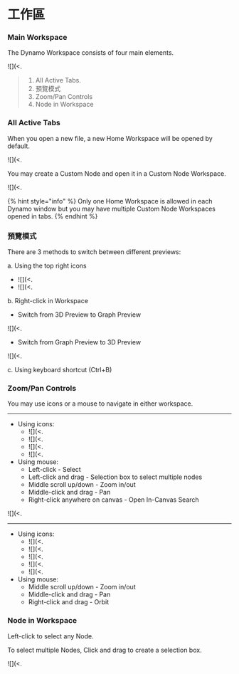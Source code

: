 # 工作區

### Main Workspace

The Dynamo Workspace consists of four main elements.

![](<.

> 1. All Active Tabs.
> 2. 預覽模式
> 3. Zoom/Pan Controls
> 4. Node in Workspace

### All Active Tabs

When you open a new file, a new Home Workspace will be opened by default.

![](<.

You may create a Custom Node and open it in a Custom Node Workspace.

![](<.

{% hint style="info" %}
Only one Home Workspace is allowed in each Dynamo window but you may have multiple Custom Node Workspaces opened in tabs.
{% endhint %}

### 預覽模式

There are 3 methods to switch between different previews:

a. Using the top right icons

* ![](<.
* ![](<.

b. Right-click in Workspace

* Switch from 3D Preview to Graph Preview

![](<.

* Switch from Graph Preview to 3D Preview

![](<.

c. Using keyboard shortcut (Ctrl+B)

### Zoom/Pan Controls

You may use icons or a mouse to navigate in either workspace.

****

* Using icons:
   * ![](<.
   * ![](<.
   * ![](<.
   * ![](<.
* Using mouse:
   * Left-click - Select
   * Left-click and drag - Selection box to select multiple nodes
   * Middle scroll up/down - Zoom in/out
   * Middle-click and drag - Pan
   * Right-click anywhere on canvas - Open In-Canvas Search

![](<.

****

* Using icons:
   * ![](<.
   * ![](<.
   * ![](<.
   * ![](<.
   * ![](<.
* Using mouse:
   * Middle scroll up/down - Zoom in/out
   * Middle-click and drag - Pan
   * Right-click and drag - Orbit

### Node in Workspace

Left-click to select any Node.

To select multiple Nodes, Click and drag to create a selection box.

![](<.
